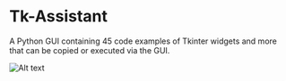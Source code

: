 # Tk-Assistant
A Python GUI containing 45 code examples of Tkinter widgets and more that can be copied or executed via the GUI.


![Alt text](https://stevepython.files.wordpress.com/2019/12/python-tkinter-assistant-gui-help-ss1.png "Optional title")
